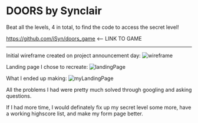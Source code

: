 # DOORS by Synclair

Beat all the levels, 4 in total, to find the code to access the secret level!

https://github.com/iSyn/doors_game <-- LINK TO GAME

------------

Initial wireframe created on project announcement day:
![wireframe](http://i.imgur.com/y2gQso5.jpg "wireframe")

Landing page I chose to recreate:
![landingPage](http://www.cssauthor.com/wp-content/uploads/2013/01/tumblr.png)

What I ended up making:
![myLandingPage](http://i.imgur.com/UZ2F0BN.png)

All the problems I had were pretty much solved through googling and asking questions.

If I had more time, I would definately fix up my secret level some more, have a working highscore list, and make my form page better.
